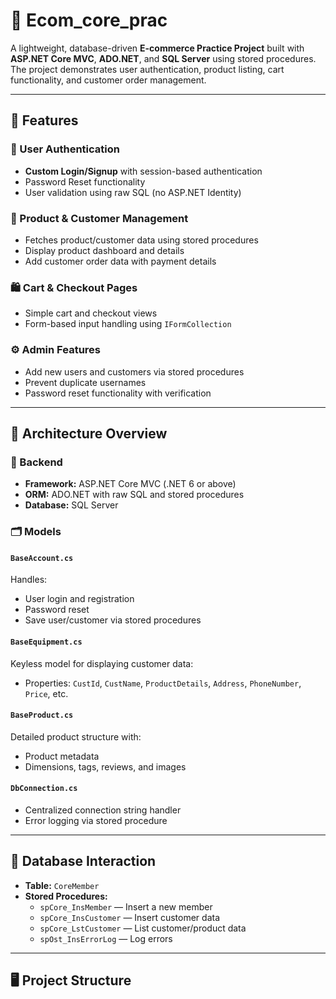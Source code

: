 # 🛒 Ecom_core_prac

A lightweight, database-driven **E-commerce Practice Project** built with **ASP.NET Core MVC**, **ADO.NET**, and **SQL Server** using stored procedures. The project demonstrates user authentication, product listing, cart functionality, and customer order management.

---

## 📌 Features

### 🔐 User Authentication
- **Custom Login/Signup** with session-based authentication
- Password Reset functionality
- User validation using raw SQL (no ASP.NET Identity)

### 🧾 Product & Customer Management
- Fetches product/customer data using stored procedures
- Display product dashboard and details
- Add customer order data with payment details

### 🛍️ Cart & Checkout Pages
- Simple cart and checkout views
- Form-based input handling using `IFormCollection`

### ⚙️ Admin Features
- Add new users and customers via stored procedures
- Prevent duplicate usernames
- Password reset functionality with verification

---

## 🧱 Architecture Overview

### 🔧 Backend
- **Framework:** ASP.NET Core MVC (.NET 6 or above)
- **ORM:** ADO.NET with raw SQL and stored procedures
- **Database:** SQL Server

### 🗂️ Models

#### `BaseAccount.cs`
Handles:
- User login and registration
- Password reset
- Save user/customer via stored procedures

#### `BaseEquipment.cs`
Keyless model for displaying customer data:
- Properties: `CustId`, `CustName`, `ProductDetails`, `Address`, `PhoneNumber`, `Price`, etc.

#### `BaseProduct.cs`
Detailed product structure with:
- Product metadata
- Dimensions, tags, reviews, and images

#### `DbConnection.cs`
- Centralized connection string handler
- Error logging via stored procedure

---

## 🧮 Database Interaction

- **Table:** `CoreMember`
- **Stored Procedures:**
  - `spCore_InsMember` — Insert a new member
  - `spCore_InsCustomer` — Insert customer data
  - `spCore_LstCustomer` — List customer/product data
  - `spOst_InsErrorLog` — Log errors

---

## 🖥️ Project Structure

